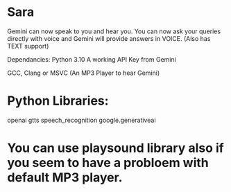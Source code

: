 # Sara
 Gemini can now speak to you and hear you. You can now ask your queries directly with voice and Gemini will provide answers in VOICE.   (Also has TEXT support)


 Dependancies:
 Python 3.10
 A working API Key from Gemini
  
 GCC, Clang or MSVC
 (An MP3 Player to hear Gemini)

 # Python Libraries:
 openai
 gtts
 speech_recognition
 google.generativeai
 # You can use playsound library also if you seem to have a probloem with default MP3 player.
